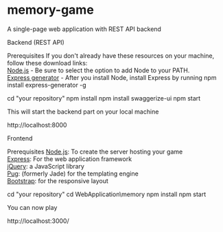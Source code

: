 # memory-game

A single-page web application with REST API backend

Backend (REST API)

Prerequisites
If you don't already have these resources on your machine, follow these download links:<br>
<a href="https://nodejs.org/en/download/">Node.js</a> - Be sure to select the option to add Node to your PATH.<br>
<a href="http://expressjs.com/en/starter/generator.html">Express generator</a> - After you install Node, install Express by running npm install express-generator -g<br>

cd "your repository"
npm install
npm install swaggerize-ui
npm start

This will start the backend part on your local machine<br>

http://localhost:8000


Frontend

Prerequisites
<a href="https://nodejs.org/en/download/">Node.js</a>: To create the server hosting your game<br>
<a href="http://expressjs.com/">Express</a>: For the web application framework<br>
<a href="http://jquery.com/">jQuery</a>: a JavaScript library<br>
<a href="https://pugjs.org/api/getting-started.html">Pug</a>: (formerly Jade) for the templating engine<br>
<a href="http://getbootstrap.com/">Bootstrap</a>: for the responsive layout<br>


cd "your repository"
cd WebApplication\memory
npm install
npm start


You can now play

http://localhost:3000/